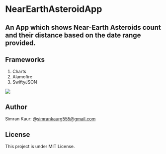 # NearEarthAsteroidApp

## An App which shows Near-Earth Asteroids count and their distance based on the date range provided.

## Frameworks
1. Charts
2. Alamofire
3. SwiftyJSON

<img src="https://github.com/simran12-coder/NearEarthAsteroidApp/assets/66485679/ab400bbf-cf9a-46b7-b831-646f9103ddbd.png" >

## Author
Simran Kaur: @simrankaurg555@gmail.com

## License
This project is under MIT License.


